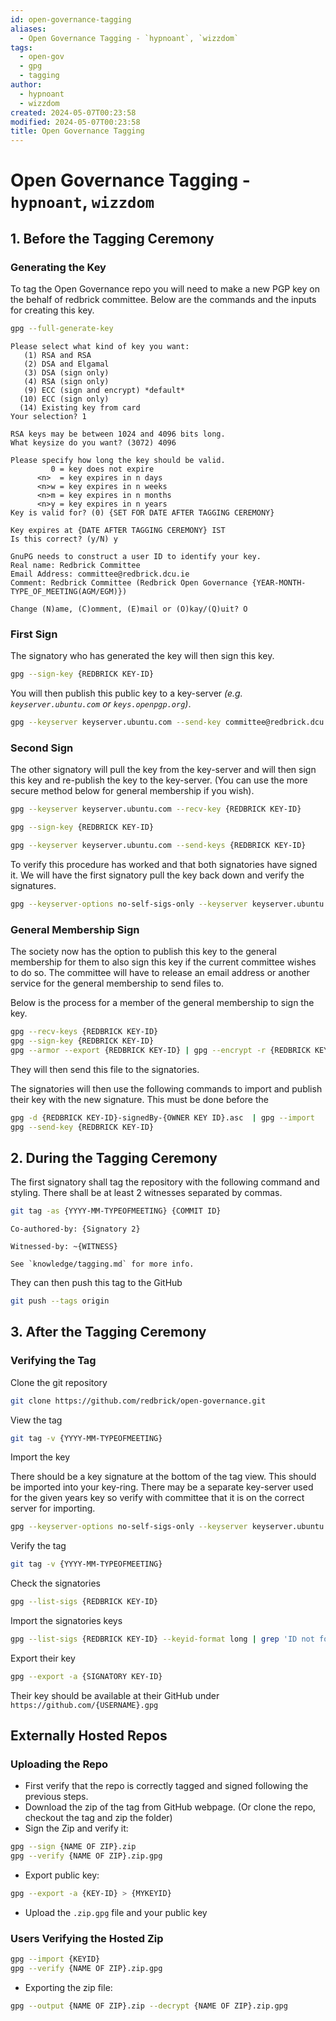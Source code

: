 ```yaml
---
id: open-governance-tagging
aliases:
  - Open Governance Tagging - `hypnoant`, `wizzdom`
tags:
  - open-gov
  - gpg
  - tagging
author:
  - hypnoant
  - wizzdom
created: 2024-05-07T00:23:58
modified: 2024-05-07T00:23:58
title: Open Governance Tagging
---
```


# Open Governance Tagging - `hypnoant`, `wizzdom`

## 1. Before the Tagging Ceremony

### Generating the Key

To tag the Open Governance repo you will need to make a new PGP key on the behalf of redbrick committee. Below are the commands and the inputs for creating this key.

```bash
gpg --full-generate-key
```

```title="Key Generation Menu"
Please select what kind of key you want:
   (1) RSA and RSA
   (2) DSA and Elgamal
   (3) DSA (sign only)
   (4) RSA (sign only)
   (9) ECC (sign and encrypt) *default*
  (10) ECC (sign only)
  (14) Existing key from card
Your selection? 1

RSA keys may be between 1024 and 4096 bits long.
What keysize do you want? (3072) 4096

Please specify how long the key should be valid.
         0 = key does not expire
      <n>  = key expires in n days
      <n>w = key expires in n weeks
      <n>m = key expires in n months
      <n>y = key expires in n years
Key is valid for? (0) {SET FOR DATE AFTER TAGGING CEREMONY}

Key expires at {DATE AFTER TAGGING CEREMONY} IST
Is this correct? (y/N) y

GnuPG needs to construct a user ID to identify your key.
Real name: Redbrick Committee
Email Address: committee@redbrick.dcu.ie
Comment: Redbrick Committee (Redbrick Open Governance {YEAR-MONTH-TYPE_OF_MEETING(AGM/EGM)})

Change (N)ame, (C)omment, (E)mail or (O)kay/(Q)uit? O
```

### First Sign

The signatory who has generated the key will then sign this key.

```bash
gpg --sign-key {REDBRICK KEY-ID}
```

You will then publish this public key to a key-server *(e.g. `keyserver.ubuntu.com` or `keys.openpgp.org`)*.

```bash
gpg --keyserver keyserver.ubuntu.com --send-key committee@redbrick.dcu.ie
```

### Second Sign

The other signatory will pull the key from the key-server and will then sign this key and re-publish the key to the key-server. (You can use the more secure method below for general membership if you wish).

```bash
gpg --keyserver keyserver.ubuntu.com --recv-key {REDBRICK KEY-ID}

gpg --sign-key {REDBRICK KEY-ID}

gpg --keyserver keyserver.ubuntu.com --send-keys {REDBRICK KEY-ID}
```

To verify this procedure has worked and that both signatories have signed it. We will have the first signatory pull the key back down and verify the signatures.

```bash
gpg --keyserver-options no-self-sigs-only --keyserver keyserver.ubuntu.com --recv-key {REDBRICK KEY-ID}
```

### General Membership Sign

The society now has the option to publish this key to the general membership for them to also sign this key if the current committee wishes to do so. The committee will have to release an email address or another service for the general membership to send files to.

Below is the process for a member of the general membership to sign the key.

```bash
gpg --recv-keys {REDBRICK KEY-ID}
gpg --sign-key {REDBRICK KEY-ID}
gpg --armor --export {REDBRICK KEY-ID} | gpg --encrypt -r {REDBRICK KEY-ID} --armor --output {REDBRICK KEY-ID}-signedBy-{OWNER KEY ID}.asc
```

They will then send this file to the signatories.

The signatories will then use the following commands to import and publish their key with the new signature. This must be done before the

```bash
gpg -d {REDBRICK KEY-ID}-signedBy-{OWNER KEY ID}.asc  | gpg --import
gpg --send-key {REDBRICK KEY-ID}
```

## 2. During the Tagging Ceremony

The first signatory shall tag the repository with the following command and styling. There shall be at least 2 witnesses separated by commas.

```bash
git tag -as {YYYY-MM-TYPEOFMEETING} {COMMIT ID}
```

```title="Git Tag Message"
Co-authored-by: {Signatory 2}

Witnessed-by: ~{WITNESS}

See `knowledge/tagging.md` for more info.
```

They can then push this tag to the GitHub

```bash
git push --tags origin
```

## 3. After the Tagging Ceremony

### Verifying the Tag

Clone the git repository

```bash
git clone https://github.com/redbrick/open-governance.git
```

View the tag

```bash
git tag -v {YYYY-MM-TYPEOFMEETING}
```

Import the key

There should be a key signature at the bottom of the tag view. This should be imported into your key-ring. There may be a separate key-server used for the given years key so verify with committee that it is on the correct server for importing.

```bash
gpg --keyserver-options no-self-sigs-only --keyserver keyserver.ubuntu.com --recv-key {REDBRICK KEY-ID}
```

Verify the tag

```bash
git tag -v {YYYY-MM-TYPEOFMEETING}
```

Check the signatories

```bash
gpg --list-sigs {REDBRICK KEY-ID}
```

Import the signatories keys

```bash
gpg --list-sigs {REDBRICK KEY-ID} --keyid-format long | grep 'ID not found' | perl -nwe '/([0-9A-F]{16})/ && print "$1\n"' | xargs gpg --keyserver-options no-self-sigs-only --keyserver keyserver.ubuntu.com  --recv-keys
```

Export their key

```bash
gpg --export -a {SIGNATORY KEY-ID}
```

Their key should be available at their GitHub under `https://github.com/{USERNAME}.gpg`

## Externally Hosted Repos

### Uploading the Repo

- First verify that the repo is correctly tagged and signed following the previous steps.
- Download the zip of the tag from GitHub webpage. (Or clone the repo, checkout the tag and zip the folder)
- Sign the Zip and verify it:

```bash
gpg --sign {NAME OF ZIP}.zip
gpg --verify {NAME OF ZIP}.zip.gpg
```

- Export public key:

```bash
gpg --export -a {KEY-ID} > {MYKEYID}
```

- Upload the `.zip.gpg` file and your public key

### Users Verifying the Hosted Zip

```bash
gpg --import {KEYID}
gpg --verify {NAME OF ZIP}.zip.gpg
```

- Exporting the zip file:

```bash
gpg --output {NAME OF ZIP}.zip --decrypt {NAME OF ZIP}.zip.gpg
```
